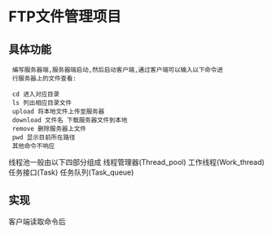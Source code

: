 # FTP文件管理项目 
## 具体功能
     编写服务器端,服务器端启动,然后启动客户端,通过客户端可以输入以下命令进
     行服务器上的文件查看:
```
 cd 进入对应目录
 ls 列出相应目录文件
 upload 将本地文件上传至服务器
 download 文件名 下载服务器文件到本地
 remove 删除服务器上文件
 pwd 显示目前所在路径
 其他命令不响应
```
线程池一般由以下四部分组成
 线程管理器(Thread_pool)
 工作线程(Work_thread)
 任务接口(Task)
 任务队列(Task_queue)

## 实现
客户端读取命令后
